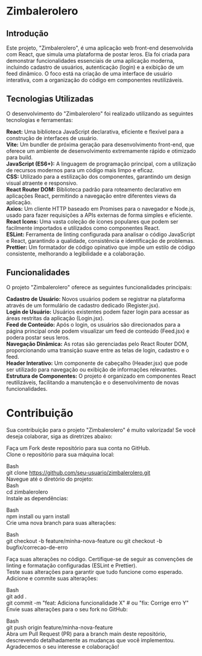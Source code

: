 # Zimbalerolero

## Introdução
Este projeto, "Zimbalerolero", é uma aplicação web front-end desenvolvida com React, que simula uma plataforma de postar leros. Ela foi criada para demonstrar funcionalidades essenciais de uma aplicação moderna, incluindo cadastro de usuários, autenticação (login) e a exibição de um feed dinâmico. O foco está na criação de uma interface de usuário interativa, com a organização do código em componentes reutilizáveis.

## Tecnologias Utilizadas
O desenvolvimento do "Zimbalerolero" foi realizado utilizando as seguintes tecnologias e ferramentas:

**React:** Uma biblioteca JavaScript declarativa, eficiente e flexível para a construção de interfaces de usuário. <br>
**Vite:** Um bundler de próxima geração para desenvolvimento front-end, que oferece um ambiente de desenvolvimento extremamente rápido e otimizado para build.<br>
**JavaScript (ES6+):** A linguagem de programação principal, com a utilização de recursos modernos para um código mais limpo e eficaz.<br>
**CSS:** Utilizado para a estilização dos componentes, garantindo um design visual atraente e responsivo.<br>
**React Router DOM:** Biblioteca padrão para roteamento declarativo em aplicações React, permitindo a navegação entre diferentes views da aplicação.<br>
**Axios:** Um cliente HTTP baseado em Promises para o navegador e Node.js, usado para fazer requisições a APIs externas de forma simples e eficiente.<br>
**React Icons:** Uma vasta coleção de ícones populares que podem ser facilmente importados e utilizados como componentes React.<br>
**ESLint:** Ferramenta de linting configurada para analisar o código JavaScript e React, garantindo a qualidade, consistência e identificação de problemas.<br>
**Prettier:** Um formatador de código opinativo que impõe um estilo de código consistente, melhorando a legibilidade e a colaboração.<br>

## Funcionalidades
O projeto "Zimbalerolero" oferece as seguintes funcionalidades principais:

**Cadastro de Usuário:** Novos usuários podem se registrar na plataforma através de um formulário de cadastro dedicado (Register.jsx).<br>
**Login de Usuário:** Usuários existentes podem fazer login para acessar as áreas restritas da aplicação (Login.jsx).<br>
**Feed de Conteúdo:** Após o login, os usuários são direcionados para a página principal onde podem visualizar um feed de conteúdo (Feed.jsx) e podera postar seus leros.<br>
**Navegação Dinâmica:** As rotas são gerenciadas pelo React Router DOM, proporcionando uma transição suave entre as telas de login, cadastro e o feed.<br>
**Header Interativo:** Um componente de cabeçalho (Header.jsx) que pode ser utilizado para navegação ou exibição de informações relevantes.<br>
**Estrutura de Componentes:** O projeto é organizado em componentes React reutilizáveis, facilitando a manutenção e o desenvolvimento de novas funcionalidades.<br>

# Contribuição
Sua contribuição para o projeto "Zimbalerolero" é muito valorizada! Se você deseja colaborar, siga as diretrizes abaixo:

Faça um Fork deste repositório para sua conta no GitHub.<br>
Clone o repositório para sua máquina local:<br>

Bash<br>
git clone https://github.com/seu-usuario/zimbalerolero.git<br>
Navegue até o diretório do projeto:<br>
Bash<br>
cd zimbalerolero<br>
Instale as dependências:<br>

Bash<br>
npm install ou yarn install<br>
Crie uma nova branch para suas alterações:<br>

Bash<br>
git checkout -b feature/minha-nova-feature ou git checkout -b bugfix/correcao-de-erro<br>

Faça suas alterações no código. Certifique-se de seguir as convenções de linting e formatação configuradas (ESLint e Prettier).<br>
Teste suas alterações para garantir que tudo funcione como esperado.<br>
Adicione e commite suas alterações:<br>

Bash<br>
git add .<br>
git commit -m "feat: Adiciona funcionalidade X" # ou "fix: Corrige erro Y"<br>
Envie suas alterações para o seu fork no GitHub:<br>

Bash<br>
git push origin feature/minha-nova-feature<br>
Abra um Pull Request (PR) para a branch main deste repositório, descrevendo detalhadamente as mudanças que você implementou.<br>
Agradecemos o seu interesse e colaboração!
